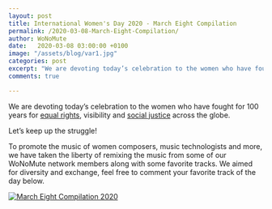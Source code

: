 ```yaml
---
layout: post
title: International Women's Day 2020 - March Eight Compilation
permalink: /2020-03-08-March-Eight-Compilation/
author: WoNoMute
date:   2020-03-08 03:00:00 +0100
image: "/assets/blog/var1.jpg"
categories: post
excerpt: "We are devoting today’s celebration to the women who have fought for 100 years for equal rights, visibility and social justice across the globe. Let’s keep up the struggle!"
comments: true

---
```



We are devoting today’s celebration to the women who have fought for 100 years for [equal rights](https://www.theguardian.com/theguardian/from-the-archive-blog/2012/mar/08/clara-zetkin-international-womens-day), visibility and [social justice](https://time.com/5187268/international-womens-day-history/) across the globe.

Let’s keep up the struggle! 



To promote the music of women composers, music technologists and more, we have taken the liberty of remixing the music from some of our 
WoNoMute network members along with some favorite tracks. We aimed for diversity and exchange, feel free to comment your favorite track of 
the day below. 


[![March Eight Compilation 2020]("/assets/blog/var1.jpg")](https://www.youtube.com/playlist?list=PLNjR_YNj6xHdfxIuPNPTgO1wo-4JuxCLN "March Eight Compilation 2020")

